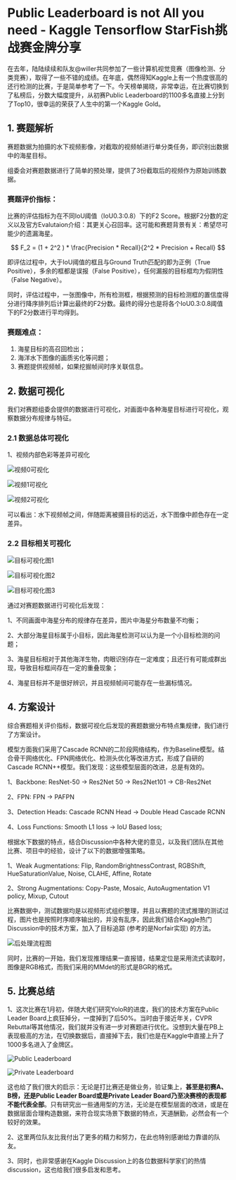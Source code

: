



# Public Leaderboard is not All you need - Kaggle Tensorflow StarFish挑战赛金牌分享

在去年，陆陆续续和队友@willer共同参加了一些计算机视觉竞赛（图像检测、分类竞赛），取得了一些不错的成绩。在年底，偶然得知Kaggle上有一个热度很高的还行检测的比赛，于是简单参考了一下。今天榜单揭晓，非常幸运，在比赛切换到了私榜后，分数大幅度提升，从初赛Public Leaderboard的1100多名直接上分到了Top10，很幸运的荣获了人生中的第一个Kaggle Gold。

## 1. 赛题解析

赛题数据为拍摄的水下视频影像，对截取的视频帧进行单分类任务，即识别出数据中的海星目标。

组委会对赛题数据进行了简单的预处理，提供了3份截取后的视频作为原始训练数据。

### 赛题评价指标：

比赛的评估指标为在不同IoU阈值（IoU0.3:0.8）下的F2 Score。根据F2分数的定义以及官方Evalutaion介绍：其更关心召回率。这可能和赛题背景有关：希望尽可能少的遗漏海星。

$$
F_2 = (1 + 2^2 ) * \frac{Precision * Recall}{2^2 * Precision + Recall}
$$

即评估过程中，大于IoU阈值的框且与Ground Truth匹配的即为正例（True Positive），多余的框都是误报（False Positive），任何漏报的目标框均为假阴性（False Negative）。

同时，评估过程中，一张图像中，所有检测框，根据预测的目标检测框的置信度得分进行降序排列后计算出最终的F2分数。最终的得分也是将各个IoU0.3:0.8阈值下的F2分数进行平均得到。

###  赛题难点：

1. 海星目标的高召回检出；
2. 海洋水下图像的画质劣化等问题；
3. 赛题提供视频帧，如果挖掘帧间时序关联信息。



## 2. 数据可视化

我们对赛题组委会提供的数据进行可视化，对画面中各种海星目标进行可视化，观察数据分布规律与特征。

### 2.1 数据总体可视化

1、视频内部色彩等差异可视化

![视频0可视化](https://tva1.sinaimg.cn/large/008i3skNgy1gzegw450bcj30fe0flabt.jpg)

![视频1可视化](https://tva1.sinaimg.cn/large/008i3skNgy1gzegw577aaj30fg0fg0u7.jpg)

![视频2可视化](https://tva1.sinaimg.cn/large/008i3skNgy1gzegw5pb7dj30gp0fh40h.jpg)

可以看出：水下视频帧之间，伴随距离被摄目标的远近，水下图像中颜色存在一定差异。

### 2.2 目标相关可视化

![目标可视化图1](https://tva1.sinaimg.cn/large/008i3skNgy1gzegw6agygj30l10id0xo.jpg)

![目标可视化图2](https://tva1.sinaimg.cn/large/008i3skNgy1gzegw76berj30vz0fin3n.jpg)

![目标可视化图3](https://tva1.sinaimg.cn/large/008i3skNgy1gzegw8jix8j30u10igafe.jpg)

通过对赛题数据进行可视化后发现：

1、不同画面中海星分布的规律存在差异，图片中海星分布数量不均衡；

2、大部分海星目标属于小目标，因此海星检测可以认为是一个小目标检测的问题；

3、海星目标相对于其他海洋生物，肉眼识别存在一定难度；且还行有可能成群出现，导致目标框间存在一定的重叠现象；

4、海星目标并不是很好辨识，并且视频帧间可能存在一些漏标情况。



 ## 4. 方案设计

综合赛题相关评价指标，数据可视化后发现的赛题数据分布特点集规律，我们进行了方案设计。

模型方面我们采用了Cascade RCNN的二阶段网络结构，作为Baseline模型。结合骨干网络优化、FPN网络优化、检测头优化等改进方式，形成了自研的Cascade RCNN++模型。我们发现：这些模型层面的改进，总是有效的。

1、Backbone: ResNet-50 -> Res2Net 50 -> Res2Net101 -> CB-Res2Net

2、FPN: FPN -> PAFPN

3、Detection Heads: Cascade RCNN Head -> Double Head Cascade RCNN

4、Loss Functions: Smooth L1 loss -> IoU Based loss; 

根据水下数据的特点，结合Discussion中各种大佬的意见，以及我们团队在其他比赛、项目中的经验，设计了以下的数据增强策略。

1、Weak Augmentations: Flip, RandomBrightnessContrast, RGBShift, HueSaturationValue, Noise, CLAHE, Affine, Rotate

2、Strong Augmentations: Copy-Paste, Mosaic, AutoAugmentation V1 policy, Mixup, Cutout

比赛数据中，测试数据均是以视频形式组织整理，并且以赛题的流式推理的测试过程，图片也是按照时序顺序输出的，并没有乱序，因此我们结合Kaggle热门Discussion中的技术方案，加入了目标追踪 (参考的是Norfair实现) 的方法。

![后处理流程图](https://tva1.sinaimg.cn/large/008i3skNgy1gzegw8xoygj30j107r0sy.jpg)

同时，比赛的一开始，我们发现推理结果一直报错，结果定位是采用流式读取时，图像是RGB格式，而我们采用的MMdet的形式是BGR的格式。



## 5. 比赛总结

1、这次比赛在1月初，伴随大佬们研究YoloR的进度，我们的技术方案在Public Leader Board上疯狂掉分，一度掉到了后50%。当时由于接近年关，CVPR Rebuttal等其他情况，我们就并没有进一步对赛题进行优化。没想到大量在PB上表现极高的方法，在切换数据后，直接掉下去，我们也是在Kaggle中直接上升了1000多名进入了金牌区。

![Public Leaderboard](https://tva1.sinaimg.cn/large/008i3skNgy1gzegw7k3svj30p20jzgmq.jpg)

![Private Leaderboard](https://tva1.sinaimg.cn/large/008i3skNgy1gzegw81wjgj30qb0hxdgy.jpg)

这也给了我们很大的启示：无论是打比赛还是做业务，验证集上，**甚至是初赛A、B榜，还是Public Leader Board或是Private Leader Board乃至决赛榜的表现都不能代表全部**。只有研究出一些通用型的方法，无论是在模型层面的改进，或是在数据层面合理构造数据，来符合现实场景下数据的特点，天道酬勤，必然会有一个较好的效果。

2、这里两位队友比我付出了更多的精力和努力，在此也特别感谢给力靠谱的队友。

3、同时，也非常感谢在Kaggle Discussion上的各位数据科学家们的热情discussion，这也给我们很多启发和思考。